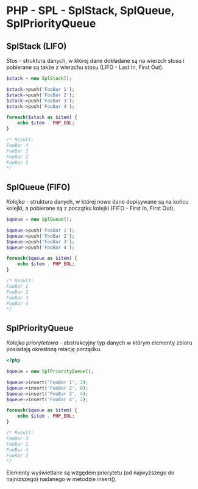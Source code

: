# PHP - SPL - SplStack, SplQueue, SplPriorityQueue

## SplStack (LIFO)

*Stos* - struktura danych, w której dane dokładane są na wierzch stosu i pobierane są także z wierzchu stosu (LIFO - Last In, First Out).

```php
$stack = new SplStack();

$stack->push('FooBar 1');
$stack->push('FooBar 2');
$stack->push('FooBar 3');
$stack->push('FooBar 4');

foreach($stack as $item) {
    echo $item . PHP_EOL;
}

/* Result:
FooBar 4
FooBar 3
FooBar 2
FooBar 1
*/
```

## SplQueue (FIFO)

*Kolejka* - struktura danych, w której nowe dane dopisywane są na końcu kolejki, a pobierane są z początku kolejki (FIFO - First In, First Out).

```php
$queue = new SplQueue();

$queue->push('FooBar 1');
$queue->push('FooBar 2');
$queue->push('FooBar 3');
$queue->push('FooBar 4');

foreach($queue as $item) {
    echo $item . PHP_EOL;
}

/* Result:
FooBar 1
FooBar 2
FooBar 3
FooBar 4
*/
```

## SplPriorityQueue

*Kolejka priorytetowa* - abstrakcyjny typ danych w którym elementy zbioru posiadają określoną relację porządku.

```php
<?php

$queue = new SplPriorityQueue();

$queue->insert('FooBar 1', 3);
$queue->insert('FooBar 2', 0);
$queue->insert('FooBar 3', 4);
$queue->insert('FooBar 4', 2);

foreach($queue as $item) {
    echo $item . PHP_EOL;
}

/* Result:
FooBar 3
FooBar 1
FooBar 4
FooBar 2
*/
```

Elementy wyświetlane są wzgędem priorytetu (od najwyższego do najniższego) nadanego w metodzie insert().